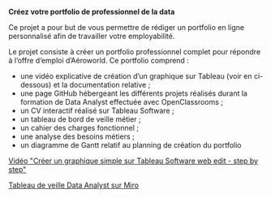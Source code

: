 **Créez votre portfolio de professionnel de la data**

Ce projet a pour but de vous permettre de rédiger un portfolio en ligne personnalisé afin de travailler votre employabilité.

Le projet consiste à créer un portfolio professionnel complet pour répondre à l’offre d’emploi d’Aéroworld.
Ce portfolio comprend :
  * une vidéo explicative de création d’un graphique sur Tableau (voir en ci-dessous) et la documentation relative ; 
  * une page GitHub hébergeant les différents projets réalisés durant la formation de Data Analyst effectuée avec OpenClassrooms ;
  * un CV interactif réalisé sur Tableau Software ;
  * un tableau de bord de veille métier ;
  * un cahier des charges fonctionnel ;
  * une analyse des besoins métiers ;
  * un diagramme de Gantt relatif au planning de création du portfolio

[Vidéo "Créer un graphique simple sur Tableau Software web edit - step by step"](https://www.youtube.com/watch?v=lCPP3Up25JM&t=85s)

[Tableau de veille Data Analyst sur Miro](https://miro.com/app/board/uXjVKbnmLDU=/)
